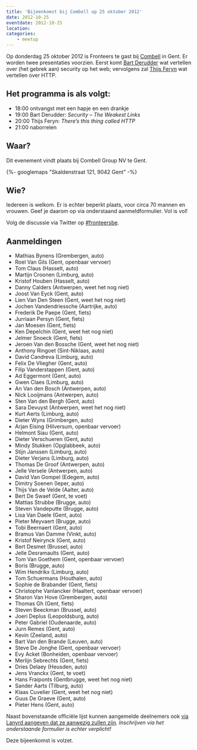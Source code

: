 ```yaml
---
title: 'Bijeenkomst bij Combell op 25 oktober 2012'
date: 2012-10-25
eventdate: 2012-10-25
location:
categories:
    - meetup
---
```


Op donderdag 25 oktober 2012 is Fronteers te gast bij [Combell](http://www.combell.com/nl) in Gent. Er worden twee presentaties voorzien. Eerst komt [Bart Derudder](https://twitter.com/qwaxys) wat vertellen over (het gebrek aan) security op het web; vervolgens zal [Thijs Feryn](https://twitter.com/ThijsFeryn) wat vertellen over HTTP.

## Het programma is als volgt:

-   18:00 ontvangst met een hapje en een drankje
-   19:00 Bart Derudder: _Security – The Weakest Links_
-   20:00 Thijs Feryn: _There’s this thing called HTTP_
-   21:00 naborrelen

## Waar?

Dit evenement vindt plaats bij Combell Group NV te Gent.

{%- googlemaps "Skaldenstraat 121, 9042 Gent" -%}

## Wie?

Iedereen is welkom. Er is echter beperkt plaats, voor circa 70 mannen en vrouwen. Geef je daarom op via onderstaand aanmeldformulier. Vol is vol!

Volg de discussie via Twitter op [#fronteersbe](https://twitter.com/search?q=%23fronteersbe).

## Aanmeldingen

-   Mathias Bynens (Grembergen, auto)
-   Roel Van Gils (Gent, openbaar vervoer)
-   Tom Claus (Hasselt, auto)
-   Martijn Croonen (Limburg, auto)
-   Kristof Houben (Hasselt, auto)
-   Danny Calders (Antwerpen, weet het nog niet)
-   Joost Van Eyck (Gent, auto)
-   Lien Van Den Steen (Gent, weet het nog niet)
-   Jochen Vandendriessche (Aartrijke, auto)
-   Frederik De Paepe (Gent, fiets)
-   Jurriaan Persyn (Gent, fiets)
-   Jan Moesen (Gent, fiets)
-   Ken Depelchin (Gent, weet het nog niet)
-   Jelmer Snoeck (Gent, fiets)
-   Jeroen Van den Bossche (Gent, weet het nog niet)
-   Anthony Ringoet (Sint-Niklaas, auto)
-   David Candreva (Limburg, auto)
-   Felix De Vliegher (Gent, auto)
-   Filip Vanderstappen (Gent, auto)
-   Ad Eggermont (Gent, auto)
-   Gwen Claes (Limburg, auto)
-   An Van den Bosch (Antwerpen, auto)
-   Nick Looijmans (Antwerpen, auto)
-   Sten Van den Bergh (Gent, auto)
-   Sara Devuyst (Antwerpen, weet het nog niet)
-   Kurt Aerts (Limburg, auto)
-   Dieter Wyns (Grimbergen, auto)
-   Arjan Eising (Hilversum, openbaar vervoer)
-   Helmont Siau (Gent, auto)
-   Dieter Verschueren (Gent, auto)
-   Mindy Stukken (Opglabbeek, auto)
-   Stijn Janssen (Limburg, auto)
-   Dieter Verjans (Limburg, auto)
-   Thomas De Groof (Antwerpen, auto)
-   Jelle Versele (Antwerpen, auto)
-   David Van Gompel (Edegem, auto)
-   Dimitry Soenen (Ieper, auto)
-   Thijs Van de Velde (Aalter, auto)
-   Bert De Swaef (Gent, te voet)
-   Mattias Strubbe (Brugge, auto)
-   Steven Vandeputte (Brugge, auto)
-   Lisa Van Daele (Gent, auto)
-   Pieter Meyvaert (Brugge, auto)
-   Tobi Beernaert (Gent, auto)
-   Bramus Van Damme (Vinkt, auto)
-   Kristof Neirynck (Gent, auto)
-   Bert Desmet (Brussel, auto)
-   Jelle Desramaults (Gent, auto)
-   Tom Van Goethem (Gent, openbaar vervoer)
-   Boris (Brugge, auto)
-   Wim Hendrikx (Limburg, auto)
-   Tom Schuermans (Houthalen, auto)
-   Sophie de Brabander (Gent, fiets)
-   Christophe Vanlancker (Haaltert, openbaar vervoer)
-   Sharon Van Hove (Grembergen, auto)
-   Thomas Gh (Gent, fiets)
-   Steven Beeckman (Brussel, auto)
-   Joeri Deplus (Leopoldsburg, auto)
-   Peter Gabriel (Oudenaarde, auto)
-   Jurn Remes (Gent, auto)
-   Kevin (Zeeland, auto)
-   Bart Van den Brande (Leuven, auto)
-   Steve De Jonghe (Gent, openbaar vervoer)
-   Evy Acket (Bonheiden, openbaar vervoer)
-   Merlijn Sebrechts (Gent, fiets)
-   Dries Delaey (Heusden, auto)
-   Jens Vranckx (Gent, te voet)
-   Hans Fraiponts (Gentbrugge, weet het nog niet)
-   Sander Aarts (Tilburg, auto)
-   Klaas Cuvelier (Gent, weet het nog niet)
-   Guus De Graeve (Gent, auto)
-   Pieter Hens (Gent, auto)

Naast bovenstaande officiële lijst kunnen aangemelde deelnemers ook [via Lanyrd aangeven dat ze aanwezig zullen zijn](https://web.archive.org/web/20171002053735/http://lanyrd.com/2012/fronteersbe-combell/). _Inschrijven via het onderstaande formulier is echter verplicht!_

Deze bijeenkomst is volzet.

